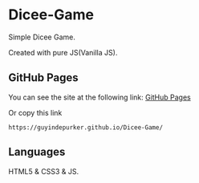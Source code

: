 # Dicee-Game
Simple Dicee Game.

Created with pure JS(Vanilla JS).

## GitHub Pages
You can see the site at the following link:
[GitHub Pages](https://guyindepurker.github.io/Dicee-Game/)

Or copy this link

`https://guyindepurker.github.io/Dicee-Game/`

## Languages
HTML5  & CSS3 & JS.


